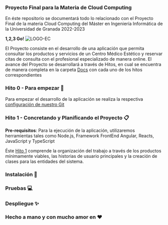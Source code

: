 ### Proyecto Final para la Materia de Cloud Computing 

En éste repositorio se documentará todo lo relacionado con el Proyecto Final de la materia Cloud Computing del Máster en Ingeniería Informática de la Universidad de Granada 2022-2023


**1,2,3 Go!**
![LOGO-EC](https://user-images.githubusercontent.com/116747654/200839217-d6f4e944-fc1e-47bc-8081-bc54d1640a9d.jpg)


El Proyecto consiste en el desarrollo de una aplicación que permita consultar los productos y servicios de un Centro Médico Estético y reservar citas de consulta con el profesional especializado de manera online. El avance del Proyecto se desarrollará a través de Hitos, en cual se encuentra de manera completa en la carpeta [Docs](https://github.com/dalkisbustos/Proyecto_Final/tree/main/Docs) con cada uno de los hitos correspondientes

###  Hito 0 - Para empezar 🚀

Para empezar el desarrollo de la aplicación se realiza la respectiva [configuración de nuestro Git](https://github.com/dalkisbustos/Proyecto_Final/tree/main/Docs/Hito%200)

###  Hito 1 - Concretando y Planificando el Proyecto 📋
**Pre-requisitos**: Para la ejecución de la aplicación, utilizaremos herramientas tales como Node.js, Framework FrontEnd Angular, Reacts, JavaScript y TypeScript

Éste [Hito 1](https://github.com/dalkisbustos/Proyecto_Final/blob/main/Docs/Hito%201/Readme.md) comprende la organización del trabajo a través de los productos mínimamente víables, las historias de usuario principales y la creación de clases para las entidades del sistema.



### Instalación 🔧



### Pruebas 💻



### Despliegue ✨



### Hecho a mano y con mucho amor en ❤
